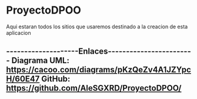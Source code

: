 # ProyectoDPOO
Aqui estaran todos los sitios que usaremos destinado a la creacion de esta aplicacion

--------------------Enlaces------------------------
Diagrama UML:
https://cacoo.com/diagrams/pKzQeZv4A1JZYpcH/60E47
GitHub:
https://github.com/AleSGXRD/ProyectoDPOO/
---------------------------------------------------
